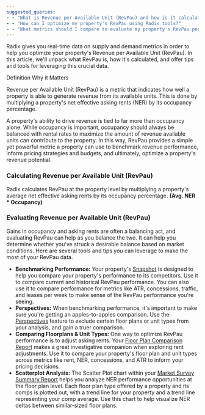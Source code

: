 ```yaml
---
suggested_queries:
- - "What is Revenue per Available Unit (RevPau) and how is it calculated?"
- - "How can I optimize my property's RevPau using Radix tools?"
- - "What metrics should I compare to evaluate my property's RevPau performance?"
---
```

Radix gives you real-time data on supply and demand metrics in order to help you optimize your property's Revenue per Available Unit (RevPau). In this article, we'll unpack what RevPau is, how it's calculated, and offer tips and tools for leveraging this crucial data.

Definition Why it Matters

Revenue per Available Unit (RevPau) is a metric that indicates how well a property is able to generate revenue from its available units. This is done by multiplying a property's net effective asking rents (NER) by its occupancy percentage.

A property's ability to drive revenue is tied to far more than occupancy alone. While occupancy is important, occupancy should always be balanced with rental rates to maximize the amount of revenue available units can contribute to the property. In this way, RevPau provides a simple yet powerful metric a property can use to benchmark revenue performance, inform pricing strategies and budgets, and ultimately, optimize a property's revenue potential.

### Calculating Revenue per Available Unit (RevPau)

Radix calculates RevPau at the property level by multiplying a property's average net effective asking rents by its occupancy percentage. **(Avg. NER \* Occupancy)**

### Evaluating Revenue per Available Unit (RevPau)

Gains in occupancy and asking rents are often a balancing act, and evaluating RevPau can help as you balance the two. It can help you determine whether you've struck a desirable balance based on market conditions. Here are several tools and tips you can leverage to make the most of your RevPau data.

* **Benchmarking Performance:** Your property's [Snapshot](https://help.radix.com/hc/en-us/articles/9060091043981) is designed to help you compare your property's performance to its competitors. Use it to compare current and historical RevPau performance. You can also use it to compare performance for metrics like ATR, concessions, traffic, and leases per week to make sense of the RevPau performance you're seeing.
* **Perspectives:** When benchmarking performance, it's important to make sure you're getting an apples-to-apples comparison. Use the [Perspectives](https://help.radix.com/hc/en-us/articles/7313516628749) feature to exclude certain floor plans or unit types from your analysis, and gain a truer comparison.
* **Comparing Floorplans & Unit Types:** One way to optimize RevPau performance is to adjust asking rents. Your [Floor Plan Comparison Report](https://help.radix.com/hc/en-us/articles/15100961400845) makes a great investigative companion when exploring rent adjustments. Use it to compare your property's floor plan and unit types across metrics like rent, NER, concessions, and ATR to inform your pricing decisions.
* **Scatterplot Analysis:** The Scatter Plot chart within your [Market Survey Summary Report](https://help.radix.com/hc/en-us/articles/15109001351053) helps you analyze NER performance opportunities at the floor plan level. Each floor plan type offered by a property and its comps is plotted out, with a trend line for your property and a trend line representing your comp average. Use this chart to help visualize NER deltas between similar-sized floor plans.